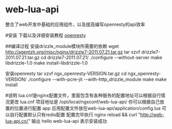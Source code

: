 # web-lua-api

整合了web开发中基础的应用组件，以及提高编写openresty的api效率

#安装
下载以及详细安装教程 [openresty](http://openresty.org/#Installation)

##编译过程
安装drizzle_module模块所需要的依赖
wget http://agentzh.org/misc/nginx/drizzle7-2011.07.21.tar.gz
tar xzvf drizzle7-2011.07.21.tar.gz
cd drizzle7-2011.07.21/
./configure --without-server
make libdrizzle-1.0
make install-libdrizzle-1.0

安装openresty
tar xzvf ngx_openresty-VERSION.tar.gz
cd ngx_openresty-VERSION/
./configure  --with-pcre-jit --with-http_drizzle_module
make
make install

#说明
lua.cnf是nginx配置文件，里面包含有各种服务的配置地址可以根据自行情况更改
lua.cnf 项目地址是 /opt/local/ngxconf/web-lua-api/    你可以根据自己放置的位置进行配置
app 应用配置文件放在web-lua-api/application/config.lua 可以自行配置默认只有redis配置
配置完毕执行 nginx reload  && curl "http://web-lua-api.cn/"
输出 hello web-lua-api 表示安装成功